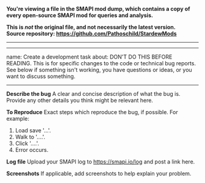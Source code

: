**You're viewing a file in the SMAPI mod dump, which contains a copy of every open-source SMAPI mod
for queries and analysis.**

**This is _not_ the original file, and not necessarily the latest version.**  
**Source repository: https://github.com/Pathoschild/StardewMods**

----

---
name: Create a development task
about: DON'T DO THIS BEFORE READING. This is for specific changes to the code or technical bug reports. See below if something isn't working, you have questions or ideas, or you want to discuss something.

---

<!--




STOP!

Is this a specific development task? Don't create an issue if not!
Please ask on the Nexus mod page if something isn't working, you have questions or ideas, or you
want to discuss something.

If you're absolutely sure it's a specific development task (e.g. a specific bug, not just
'something went wrong on my computer'), edit the template below.

-->

**Describe the bug**
A clear and concise description of what the bug is. Provide any other details you think might be relevant here.

**To Reproduce**
Exact steps which reproduce the bug, if possible. For example:
1. Load save '...'.
2. Walk to '....'.
3. Click '....'.
4. Error occurs.

**Log file**
Upload your SMAPI log to https://smapi.io/log and post a link here.

**Screenshots**
If applicable, add screenshots to help explain your problem.
